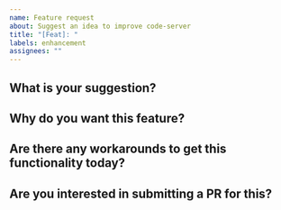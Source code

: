 ```yaml
---
name: Feature request
about: Suggest an idea to improve code-server
title: "[Feat]: "
labels: enhancement
assignees: ""
---
```


## What is your suggestion?

## Why do you want this feature?

## Are there any workarounds to get this functionality today?

## Are you interested in submitting a PR for this?
